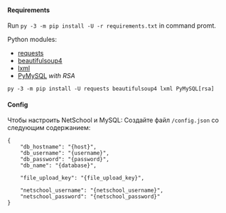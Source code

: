 #### Requirements

Run `py -3 -m pip install -U -r requirements.txt` in command promt.

Python modules:
- [requests](https://pypi.org/project/requests)
- [beautifulsoup4](https://pypi.org/project/beautifulsoup4)
- [lxml](https://pypi.org/project/lxml)
- [PyMySQL](https://pypi.org/project/PyMySQL) *with RSA*

`py -3 -m pip install -U requests beautifulsoup4 lxml PyMySQL[rsa]`

#### Config

Чтобы настроить NetSchool и MySQL:
Создайте файл `/config.json` со следующим содержанием:
```
{
	"db_hostname": "{host}",
	"db_username": "{username}",
	"db_password": "{password}",
	"db_name": "{database}",

	"file_upload_key": "{file_upload_key}",
	
	"netschool_username": "{netschool_username}",
	"netschool_password": "{netschool_password}"
}
```
